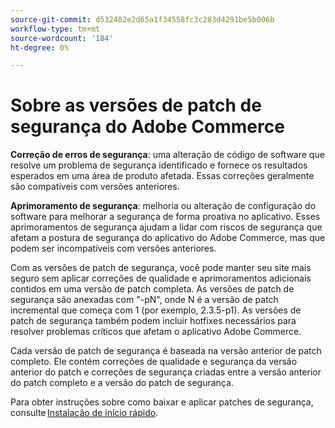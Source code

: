 ```yaml
---
source-git-commit: d532402e2d65a1f34558fc3c283d4291be5b006b
workflow-type: tm+mt
source-wordcount: '184'
ht-degree: 0%

---
```

# Sobre as versões de patch de segurança do Adobe Commerce

**Correção de erros de segurança**: uma alteração de código de software que resolve um problema de segurança identificado e fornece os resultados esperados em uma área de produto afetada. Essas correções geralmente são compatíveis com versões anteriores.

**Aprimoramento de segurança**: melhoria ou alteração de configuração do software para melhorar a segurança de forma proativa no aplicativo. Esses aprimoramentos de segurança ajudam a lidar com riscos de segurança que afetam a postura de segurança do aplicativo do Adobe Commerce, mas que podem ser incompatíveis com versões anteriores.

Com as versões de patch de segurança, você pode manter seu site mais seguro sem aplicar correções de qualidade e aprimoramentos adicionais contidos em uma versão de patch completa. As versões de patch de segurança são anexadas com &quot;-pN&quot;, onde N é a versão de patch incremental que começa com 1 (por exemplo, 2.3.5-p1). As versões de patch de segurança também podem incluir hotfixes necessários para resolver problemas críticos que afetam o aplicativo Adobe Commerce.

Cada versão de patch de segurança é baseada na versão anterior de patch completo. Ele contém correções de qualidade e segurança da versão anterior do patch e correções de segurança criadas entre a versão anterior do patch completo e a versão do patch de segurança.

Para obter instruções sobre como baixar e aplicar patches de segurança, consulte [Instalação de início rápido](../installation/composer.md#example---security-patch).
